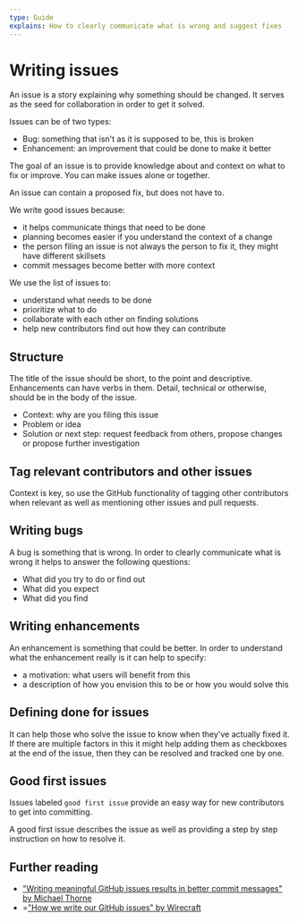 ```yaml
---
type: Guide
explains: How to clearly communicate what is wrong and suggest fixes
---
```


# Writing issues

An issue is a story explaining why something should be changed. It serves as the seed for collaboration in order to get it solved.

Issues can be of two types:

* Bug: something that isn't as it is supposed to be, this is broken
* Enhancement: an improvement that could be done to make it better

The goal of an issue is to provide knowledge about and context on what to fix or improve. You can make issues alone or together.

An issue can contain a proposed fix, but does not have to.

We write good issues because:

* it helps communicate things that need to be done
* planning becomes easier if you understand the context of a change
* the person filing an issue is not always the person to fix it, they might have different skillsets
* commit messages become better with more context

We use the list of issues to:

* understand what needs to be done
* prioritize what to do
* collaborate with each other on finding solutions
* help new contributors find out how they can contribute

## Structure

The title of the issue should be short, to the point and descriptive. Enhancements can have verbs in them. Detail, technical or otherwise, should be in the body of the issue.

* Context: why are you filing this issue
* Problem or idea
* Solution or next step: request feedback from others, propose changes or propose further investigation

## Tag relevant contributors and other issues

Context is key, so use the GitHub functionality of tagging other contributors when relevant as well as mentioning other issues and pull requests.

## Writing bugs

A bug is something that is wrong. In order to clearly communicate what is wrong it helps to answer the following questions:

* What did you try to do or find out
* What did you expect
* What did you find

## Writing enhancements

An enhancement is something that could be better. In order to understand what the enhancement really is it can help to specify:

* a motivation: what users will benefit from this
* a description of how you envision this to be or how you would solve this

## Defining done for issues

It can help those who solve the issue to know when they've actually fixed it. If there are multiple factors in this it might help adding them as checkboxes at the end of the issue, then they can be resolved and tracked one by one.

## Good first issues

Issues labeled `good first issue` provide an easy way for new contributors to get into committing. 

A good first issue describes the issue as well as providing a step by step instruction on how to resolve it.

## Further reading

* ["Writing meaningful GitHub issues results in better commit messages" by Michael Thorne](https://www.userx.co.za/journal/writing-good-github-issues-makes-for-better-commit-messages/)
* =["How we write our GitHub issues" by Wirecraft](https://wiredcraft.com/blog/how-we-write-our-github-issues/)

